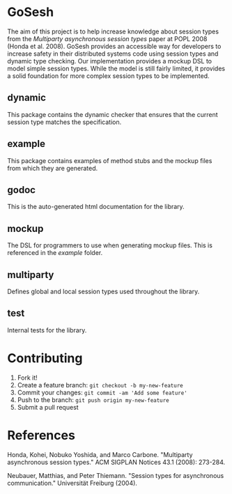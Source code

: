 # GoSesh

The aim of this project is to help increase knowledge about session types from the *Multiparty asynchronous session types* paper at POPL 2008 (Honda et al. 2008). GoSesh provides an accessible way for developers to increase safety in their distributed systems code using session types and dynamic type checking. Our implementation provides a mockup DSL to model simple session types. While the model is still fairly limited, it provides a solid foundation for more complex session types to be implemented. 

## dynamic

This package contains the dynamic checker that ensures that the current session type matches the specification.

## example

This package contains examples of method stubs and the mockup files from which they are generated.

## godoc

This is the auto-generated html documentation for the library.

## mockup

The DSL for programmers to use when generating mockup files. This is referenced in the *example* folder.

## multiparty

Defines global and local session types used throughout the library.

## test

Internal tests for the library.

# Contributing

1. Fork it!
2. Create a feature branch: `git checkout -b my-new-feature`
3. Commit your changes: `git commit -am 'Add some feature'`
4. Push to the branch: `git push origin my-new-feature`
5. Submit a pull request

# References

Honda, Kohei, Nobuko Yoshida, and Marco Carbone. "Multiparty asynchronous session types." ACM SIGPLAN Notices 43.1 (2008): 273-284.

Neubauer, Matthias, and Peter Thiemann. "Session types for asynchronous communication." Universität Freiburg (2004).
